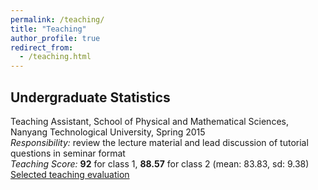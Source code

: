 ```yaml
---
permalink: /teaching/
title: "Teaching"
author_profile: true
redirect_from:
  - /teaching.html
---
```


## Undergraduate Statistics
Teaching Assistant, School of Physical and Mathematical Sciences, Nanyang Technological University, Spring 2015    
*Responsibility:* review the lecture material and lead discussion of tutorial questions in seminar format     
*Teaching Score:* **92** for class 1, **88.57** for class 2 (mean: 83.83, sd: 9.38)       
[Selected teaching evaluation](/teaching/teaching_evaluations)
